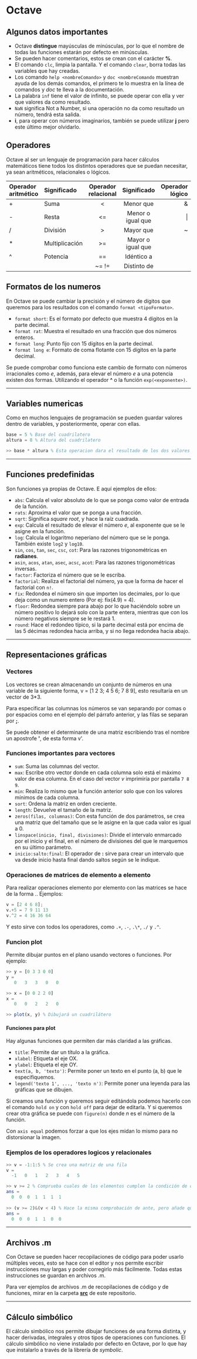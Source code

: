 # Octave

## Algunos datos importantes

- Octave **distingue** mayúsculas de minúsculas, por lo que el nombre de todas las funciones estarán por defecto en minúsculas.  
- Se pueden hacer comentarios, estos se crean con el carácter **%**.  
- El comando ```clc```, limpia la pantalla. Y el comando ```clear```, borra todas las variables que hay creadas.  
- Los comando ```help <nombreComando>``` y ```doc <nombreComando``` muestran ayuda de los demás comandos, el primero te lo muestra en la línea de comandos y *doc* te lleva a la documentación.  
- La palabra ```inf``` tiene el valor de infinito, se puede operar con ella y ver que valores da como resultado.  
- ```NaN``` significa Not a Number, si una operación no da como resultado un número, tendrá esta salida.  
- **i**, para operar con números imaginarios, también se puede utilizar **j** pero este último mejor olvidarlo.  

## Operadores

Octave al ser un lenguaje de programación para hacer cálculos matemáticos tiene todos los distintos operadores que se puedan necesitar, ya sean aritméticos, relacionales o lógicos.  

| Operador aritmético | Significado    | Operador relacional |    Significado    | Operador lógico | Significado |
| :------------------ | :------------- | :-----------------: | :---------------: | --------------: | ----------: |
| +                   | Suma           |          <          |     Menor que     |               & |     AND (y) |
| -                   | Resta          |         <=          | Menor o igual que |              \| |      OR (o) |
| /                   | División       |          >          |     Mayor que     |               ~ |    NOT (no) |
| \*                  | Multiplicación |         >=          | Mayor o igual que |                 |             |
| ^                   | Potencia       |         ==          |    Idéntico a     |                 |             |
|                     |                |      ~=     !=      |    Distinto de    |                 |             |



## Formatos de los numeros

En Octave se puede cambiar la precisión y el número de dígitos que queremos para los resultados con el comando ```format <tipoFormato>```.  

- ```format short```: Es el formato por defecto que muestra 4 dígitos en la parte decimal.  
- ```format rat```: Muestra el resultado en una fracción que dos números enteros.  
- ```format long```: Punto fijo con 15 dígitos en la parte decimal.  
- ```format long e```: Formato de coma flotante con 15 dígitos en la parte decimal.  

Se puede comprobar como funciona este cambio de formato con números irracionales como *e*, además, para elevar el número *e* a una potencia existen dos formas. Utilizando el operador **^** o la función ```exp(<exponente>)```.  

-----

## Variables numericas

Como en muchos lenguajes de programación se pueden guardar valores dentro de variables, y posteriormente, operar con ellas.

```octave
base = 5 % Base del cuadrilatero
altura = 8 % Altura del cuadrilatero

>> base * altura % Esta operacion dara el resultado de los dos valores
```

-----

## Funciones predefinidas

Son funciones ya propias de Octave. E aquí ejemplos de ellos:  

- ```abs```: Calcula el valor absoluto de lo que se ponga como valor de entrada de la función.
- ```rats```: Aproxima el valor que se ponga a una fracción.  
- ```sqrt```: Significa *square root*, y hace la raíz cuadrada.  
- ```exp```: Calcula el resultado de elevar el número *e*, al exponente que se le asigne en la función.  
- ```log```: Calcula el logaritmo neperiano del número que se le ponga. También existe ```log2``` y ```log10```.  
- ```sin```, ```cos```, ```tan```, ```sec```, ```csc```, ```cot```: Para las razones trigonométricas en **radianes**.  
- ```asin```, ```acos```, ```atan```, ```asec```, ```acsc```, ```acot```: Para las razones trigonométricas inversas.  
- ```factor```: Factoriza el número que se le escriba.  
- ```factorial```: Realiza el factorial del número, ya que la forma de hacer el factorial con ```n!```.  
- ```fix```: Redondea el número sin que importen los decimales, por lo que deja como un numero entero (Por ej: fix(4.9) = 4).  
- ```floor```: Redondea siempre para abajo por lo que haciéndolo sobre un número positivo lo dejará solo con la parte entera, mientras que con los número negativos siempre se le restará 1.  
- ```round```: Hace el redondeo típico, si la parte decimal está por encima de las 5 décimas redondea hacia arriba, y si no llega redondea hacia abajo.  

-----

## Representaciones gráficas

### Vectores

Los vectores se crean almacenando un conjunto de números en una variable de la siguiente forma, v = [1 2 3; 4 5 6; 7 8 9], esto resultaría en un vector de 3*3. 

Para especificar las columnas los números se van separando por comas o por espacios como en el ejemplo del párrafo anterior, y las filas se separan por **;**.

Se puede obtener el determinante de una matriz escribiendo tras el nombre un apostrofe **'**, de esta forma v'.  

### Funciones importantes para vectores

- ```sum```: Suma las columnas del vector.  
- ```max```: Escribe otro vector donde en cada columna solo está el máximo valor de esa columna. En el caso del vector *v*  imprimiría por pantalla  ```7 8 9```.  
- ```min```: Realiza lo mismo que la función anterior solo que con los valores mínimos de cada columna.  
- ```sort```: Ordena la matriz en orden creciente.  
- ```length```: Devuelve el tamaño de la matriz.  
- ```zeros(filas, columnas)```: Con esta función de dos parámetros, se crea una matriz que del tamaño que se le asigne en la que cada valor es igual a 0.  
- ```linspace(inicio, final, divisiones)```: Divide el intervalo enmarcado por el inicio y el final, en el número de divisiones del que le marquemos en su último parámetro.  
- ```inicio:salto:final```: El operador de **:** sirve para crear un intervalo que va desde inicio hasta final dando saltos según se le indique.  

### Operaciones de matrices de elemento a elemento

Para realizar operaciones elemento por elemento con las matrices se hace de la forma .<operador>. Ejemplos:

```octave
v = [2 4 6 8];
v.+5 = 7 9 11 13
v.^2 = 4 16 36 64
```

Y esto sirve con todos los operadores, como ```.+```, ```.-```, ```.\*```, ```./``` y ```.^```.   

### Funcion plot

Permite dibujar puntos en el plano usando vectores o funciones. Por ejemplo:  

```octave
>> y = [0 3 3 0 0]
y =
   0   3   3   0   0

>> x = [0 0 2 2 0]
x =
   0   0   2   2   0

>> plot(x, y) % Dibujará un cuadrilátero
```

#### Funciones para plot

Hay algunas funciones que permiten dar más claridad a las gráficas.  

- ```title```: Permite dar un título a la gráfica.  
- ```xlabel```: Etiqueta el eje OX.  
- ```ylabel```: Etiqueta el eje OY.  
- ```text(a, b, 'texto')```: Permite poner un texto en el punto (a, b) que le especifiquemos.  
- ```legend('texto 1', ..., 'texto n')```: Permite poner una leyenda para las gráficas que se dibujen.  

Si creamos una función y queremos seguir editándola podemos hacerlo con el comando ```hold on``` y con ```hold off``` para dejar de editarla. Y si queremos crear otra gráfica se puede con ```figure(n)``` donde *n* es el número de la función.  

Con ```axis equal``` podemos forzar a que los ejes midan lo mismo para no distorsionar la imagen.  

### Ejemplos de los operadores logicos y relacionales

```octave
>> v = -1:1:5 % Se crea una matriz de una fila
v =
  -1   0   1   2   3   4   5

>> v >= 2 % Comprueba cuales de los elementos cumplen la condición de que sea >= 2
ans =
  0  0  0  1  1  1  1
  
>> (v >= 2)&(v < 4) % Hace la misma comprobación de ante, pero añade que los números deben ser < 4
ans =
  0  0  0  1  1  0  0
```

-----

## Archivos .m

Con Octave se pueden hacer recopilaciones de código para poder usarlo múltiples veces, esto se hace con el editor y nos permite escribir instrucciones muy largas y poder corregirlo más fácilmente. Todas estas instrucciones se guardan en archivos .m.  

Para ver ejemplos de archivos .m de recopilaciones de código y de funciones, mirar en la carpeta [**src**](./src) de este repositorio.  

-----

## Cálculo simbólico

El cálculo simbólico nos permite dibujar funciones de una forma distinta, y hacer derivadas, integrales y otros tipos de operaciones con funciones. El cálculo simbólico no viene instalado por defecto en Octave, por lo que hay que instalarlo a través de la librería de *symbolic*.  

